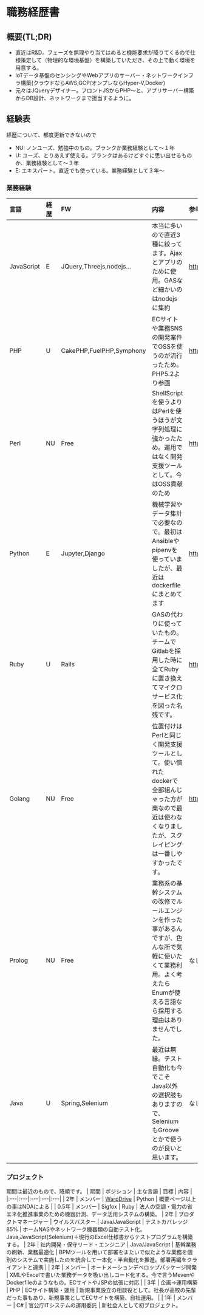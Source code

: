 # 職務経歴書
## 概要(TL;DR)
- 直近はR&D。フェーズを無理やり当てはめると機能要求が降りてくるので仕様策定して（物理的な環境基盤）を構築していただき、その上で動く環境を用意する。
- IoTデータ基盤のセンシングやWebアプリのサーバー・ネットワークインフラ構築(クラウドならAWS,GCP/オンプレならHyper-V,Docker)
- 元々はJQueryデザイナー。フロントJSからPHP～と、アプリサーバー構築からDB設計、ネットワークまで担当するように。

## 経験表
経歴について、都度更新できないので
- NU: ノンユーズ、勉強中のもの。ブランクか業務経験として～１年
- U: ユーズ、とりあえず使える。ブランクはあるけどすぐに思い出せるものか、業務経験として～３年
- E: エキスパート。直近でも使っている。業務経験として３年～

### 業務経験
| 言語 | 経歴 | FW | 内容 | 参考 |
|:---|:---|:---|:---|:---|  
| JavaScript | E | JQuery,Threejs,nodejs... | 本当に多いので直近3種に絞ってます。Ajaxとアプリのために使用。GASなど細かいのはnodejsに集約 | https://nomuraya.work/techzine/techzine/ |
| PHP | U | CakePHP,FuelPHP,Symphony | ECサイトや業務SNSの開発案件でOSSを使うのが流行ったため。PHP5.2より参画 | https://nomuraya.work/techzine/ |
| Perl | NU | Free | ShellScriptを使うよりはPerlを使うほうが文字列処理に強かったため。運用ではなく開発支援ツールとして。今はOSS貢献のため | https://adiary.org/ |
| Python | E | Jupyter,Django | 機械学習やデータ集計で必要なので。最初はAnsibleやpipenvを使っていましたが、最近はdockerfileにまとめてます |  https://nomuraya.work/techzine/ |
| Ruby | U | Rails | GASの代わりに使っていたもの。チームでGitlabを採用した時に全てRubyに置き換えてマイクロサービス化を図った名残です。 |  https://nomuraya.work/techzine/ |
| Golang | NU | Free | 位置付けはPerlと同じく開発支援ツールとして。使い慣れたdockerで全部組んじゃった方が楽なので最近は使わなくなりましたが、スクレイピングは一番しやすかったです。 |  https://nomuraya.work/techzine/ |
| Prolog | NU | Free | 業務系の基幹システムの改修でルールエンジンを作った事があるんですが、色んな所で気軽に使いたくて業務利用。よく考えたらEnumが使える言語なら採用する理由はありませんでした。 | なし |
| Java | U | Spring,Selenium | 最近は無縁。テスト自動化も今でこそJava以外の選択肢もありますので、SeleniumもGrooveとかで使うのが良いと思います。| なし |

### プロジェクト
期間は最近のもので、降順です。
| 期間 | ポジション | 主な言語 | 目標 | 内容 |
|:---|:---|:---|:---|:---|
| 2年 | メンバー | [WarpDrive](https://internet.watch.impress.co.jp/docs/news/1125180.html) | Python | 概要ページ以上の事はNDAによる |
| 0.5年 | メンバー | Sigfox | Ruby | 法人の空調・電力の省エネ化推進事業のための機器計測、データ活用システムの構築。
| 2年 | プロダクトマネージャー | ウイルスバスター | Java/JavaScript | テストカバレッジ85% | ホームNASやネットワーク機器類の自動テスト化。Java,JavaScript(Selenium)＋現行のExcel仕様書からテストプログラムを構築する。
| 2年 | 社内開発・保守リード・エンジニア | Java/JavaScript | 基幹業務の刷新、業務最適化 | BPMツールを用いて部署をまたいで似たような業務を個別のシステムで実施したのを統合して一本化・半自動化を推進。部署再編をクライアントと連携 |
| 2年 | メンバー | オートメーションデベロップパッケージ開発 | XMLやExcelで書いた業務データを吸い出しコード化する。今で言うMevenやDockerfileのようなもの。ECサイトやJSPの拡張に対応 |
| 3年 | 企画→運用構築 | PHP | ECサイト構築・運用 | 新規事業設立の相談役として。社長が高校の先輩だった事もあり、新規事業としてECサイトを構築、自社運用。 |
| 1年 | メンバー | C# | 官公庁ITシステムの運用委託 | 新社会人として初プロジェクト。
